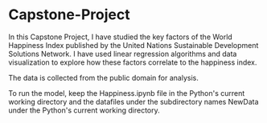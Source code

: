 # Capstone-Project
In this Capstone Project, I have studied the key factors of the World Happiness Index published by the United Nations Sustainable Development Solutions Network. I have used linear regression algorithms and data visualization to explore how these factors correlate to the happiness index.


The data is collected from the public domain for analysis.

To run the model, keep the Happiness.ipynb file in the Python's current working directory and the datafiles under the subdirectory names NewData under the Python's current working directory. 
